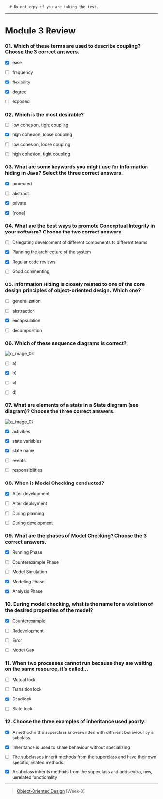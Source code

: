 ```
  # Do not copy if you are taking the test.
```
--- 

# Module 3 Review 
 

### 01. Which of these terms are used to describe coupling? Choose the 3 correct answers. 

- [x] ease 
- [ ] frequency 
- [x] flexibility 
- [x] degree 
- [ ] exposed 


### 02. Which is the most desirable? 

- [ ] low cohesion, tight coupling 
- [x] high cohesion, loose coupling 
- [ ] low cohesion, loose coupling  
- [ ] high cohesion, tight coupling 


### 03. What are some keywords you might use for information hiding in Java? Select the three correct answers. 

- [x] protected  
- [ ] abstract 
- [x] private 
- [x] [none] 


### 04. What are the best ways to promote Conceptual Integrity in your software? Choose the two correct answers. 
  
- [ ] Delegating development of different components to different teams  
- [x] Planning the architecture of the system  
- [x] Regular code reviews   
- [ ] Good commenting 


### 05. Information Hiding is closely related to one of the core design principles of object-oriented design. Which one? 
  
- [ ] generalization  
- [ ] abstraction  
- [x] encapsulation   
- [ ] decomposition 


### 06. Which of these sequence diagrams is correct? 
![q_image_06](../Week-3/Media/q_image_06.jpg) 
  
- [ ] a)  
- [x] b)  
- [ ] c)  
- [ ] d)  


### 07. What are elements of a state in a State diagram (see diagram)? Choose the three correct answers.  
![q_image_07](../Week-3/Media/q_image_07.png) 
  
- [x] activities  
- [x] state variables  
- [x] state name  
- [ ] events  
- [ ] responsibilities  


### 08. When is Model Checking conducted?  
  
- [x] After development  
- [ ] After deployment  
- [ ] During planning  
- [ ] During development  


### 09. What are the phases of Model Checking? Choose the 3 correct answers. 

- [x] Running Phase
- [ ] Counterexample Phase
- [ ] Model Simulation
- [x] Modeling Phase. 
- [x] Analysis Phase  


### 10. During model checking, what is the name for a violation of the desired properties of the model?  

- [x] Counterexample 
- [ ] Redevelopment  
- [ ] Error  
- [ ] Model Gap  


### 11. When two processes cannot run because they are waiting on the same resource, it's called…  
 
- [ ] Mutual lock  
- [ ] Transition lock  
- [x] Deadlock  
- [ ] State lock  


### 12. Choose the three examples of inheritance used poorly:  
  
- [x] A method in the superclass is overwritten with different behaviour by a subclass.  
- [x] Inheritance is used to share behaviour without specializing   
- [ ] The subclasses inherit methods from the superclass and have their own specific, related methods.  
- [x] A subclass inherits methods from the superclass and adds extra, new, unrelated functionality  



--- 
> [Object-Oriented Design](https://www.coursera.org/learn/object-oriented-design) {Week-3}
